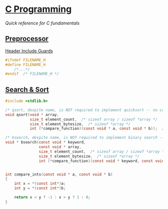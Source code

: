 [C Programming](https://en.cppreference.com/w/c)
===============

_Quick reference for C fundamentals_


[Preprocessor](https://en.wikipedia.org/wiki/C_preprocessor)
--------------

[Header Include Guards](https://en.wikipedia.org/wiki/Include_guard)
```c
#ifndef FILENAME_H
#define FILENAME_H
    /*...*/
#endif  /* FILENAME_H */
```


[Search & Sort](https://en.cppreference.com/w/c/algorithm)
---------------

```c
#include <stdlib.h>

/* qsort, despite name, is NOT required to implement quicksort -- no complexity or stability guarantees. */
void qsort(void * array,
           size_t element_count,  /* sizeof array / sizeof *array */
           size_t element_bytesize,  /* sizeof *array */
           int (*compare_function)(const void * a, const void * b));  /* returns value <, >, or == 0 */

/* bsearch, despite name, is NOT required to implement binary search -- no complexity guarantees. */
void * bsearch(const void * keyword,
               const void * array,
               size_t element_count,  /* sizeof array / sizeof *array */
               size_t element_bytesize,  /* sizeof *array */
               int (*compare_function)(const void * keyword, const void * element));  /* returns value <, >, or == 0 */


int compare_ints(const void * a, const void * b)
{
    int x = *(const int*)a;
    int y = *(const int*)b;

    return x < y ? -1 : x > y ? 1 : 0;
}
```
